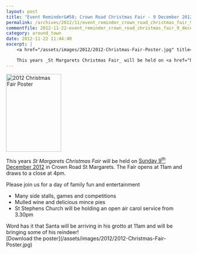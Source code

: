 ```yaml
---
layout: post
title: "Event Reminder&#58; Crown Road Christmas Fair - 9 December 2012"
permalink: /archives/2012/11/event_reminder_crown_road_christmas_fair_9_decembe.html
commentfile: 2012-11-22-event_reminder_crown_road_christmas_fair_9_decembe
category: around_town
date: 2012-11-22 11:44:40
excerpt: |
    <a href="/assets/images/2012/2012-Christmas-Fair-Poster.jpg" title="See larger version of - 2012 Christmas Fair Poster"><img src="/assets/images/2012/2012-Christmas-Fair-Poster_thumb.jpg" width="150" height="212" alt="2012 Christmas Fair Poster" class="photo right" /></a>

    This years _St Margarets Christmas Fair_ will be held on <a href="https://stmargarets.london/event/fair/200705143678">Sunday 9<sup>th</sup> December 2012</a> in Crown Road St Margarets.  The Fair opens at 11am and draws to a close at 4pm.
---
```


<a href="/assets/images/2012/2012-Christmas-Fair-Poster.jpg" title="See larger version of - 2012 Christmas Fair Poster"><img src="/assets/images/2012/2012-Christmas-Fair-Poster_thumb.jpg" width="150" height="212" alt="2012 Christmas Fair Poster" class="photo right" /></a>

This years *St Margarets Christmas Fair* will be held on [Sunday 9<sup>th</sup> December 2012](https://stmargarets.london/event/fair/200705143678) in Crown Road St Margarets. The Fair opens at 11am and draws to a close at 4pm.

Please join us for a day of family fun and entertainment

-   Many side stalls, games and competitions
-   Mulled wine and delicious mince pies
-   St Stephens Church will be holding an open air carol service from 3.30pm

<div markdown="1" class="box">
Word has it that Santa will be arriving in his grotto at 11am and will be bringing some of his reindeer!

</div>
[Download the poster](/assets/images/2012/2012-Christmas-Fair-Poster.jpg)
